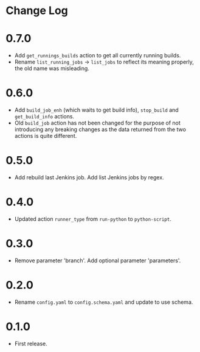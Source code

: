 # Change Log

# 0.7.0

- Add `get_runnings_builds` action to get all currently running builds.
- Rename `list_running_jobs` -> `list_jobs` to reflect its meaning properly, the old name was misleading.

# 0.6.0

- Add `build_job_enh` (which waits to get build info), `stop_build` and `get_build_info` actions.
- Old `build_job` action has not been changed for the purpose of not introducing any breaking changes as the data returned from the two actions is quite different.

# 0.5.0

- Add rebuild last Jenkins job. Add list Jenkins jobs by regex.

# 0.4.0

- Updated action `runner_type` from `run-python` to `python-script`.

# 0.3.0

- Remove parameter 'branch'. Add optional parameter 'parameters'.

# 0.2.0

- Rename `config.yaml` to `config.schema.yaml` and update to use schema.

# 0.1.0

- First release.
